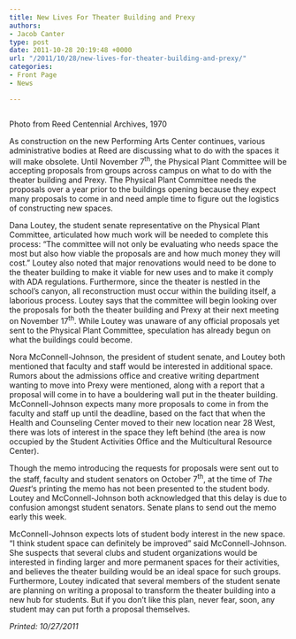 ```yaml
---
title: New Lives For Theater Building and Prexy
authors:
- Jacob Canter
type: post
date: 2011-10-28 20:19:48 +0000
url: "/2011/10/28/new-lives-for-theater-building-and-prexy/"
categories:
- Front Page
- News

---
```

<div id="attachment_924" style="width: 310px" class="wp-caption aligncenter">
  <a href="https://i2.wp.com/www.reedquest.org/wp-content/uploads/2011/10/theaterEDIT.jpg"><img class="size-medium wp-image-924   " title="theaterEDIT" src="https://i0.wp.com/www.reedquest.org/wp-content/uploads/2011/10/theaterEDIT-300x138.jpg?resize=300%2C138" alt="" data-recalc-dims="1" /></a>
  
  <p class="wp-caption-text">
    Photo from Reed Centennial Archives, 1970
  </p>
</div>

As construction on the new Performing Arts Center continues, various administrative bodies at Reed are discussing what to do with the spaces it will make obsolete. Until November 7<sup>th</sup>, the Physical Plant Committee will be accepting proposals from groups across campus on what to do with the theater building and Prexy. The Physical Plant Committee needs the proposals over a year prior to the buildings opening because they expect many proposals to come in and need ample time to figure out the logistics of constructing new spaces.

Dana Loutey, the student senate representative on the Physical Plant Committee, articulated how much work will be needed to complete this process: “The committee will not only be evaluating who needs space the most but also how viable the proposals are and how much money they will cost.” Loutey also noted that major renovations would need to be done to the theater building to make it viable for new uses and to make it comply with ADA regulations. Furthermore, since the theater is nestled in the school’s canyon, all reconstruction must occur within the building itself, a laborious process. Loutey says that the committee will begin looking over the proposals for both the theater building and Prexy at their next meeting on November 17<sup>th</sup>. While Loutey was unaware of any official proposals yet sent to the Physical Plant Committee, speculation has already begun on what the buildings could become.

Nora McConnell-Johnson, the president of student senate, and Loutey both mentioned that faculty and staff would be interested in additional space. Rumors about the admissions office and creative writing department wanting to move into Prexy were mentioned, along with a report that a proposal will come in to have a bouldering wall put in the theater building. McConnell-Johnson expects many more proposals to come in from the faculty and staff up until the deadline, based on the fact that when the Health and Counseling Center moved to their new location near 28 West, there was lots of interest in the space they left behind (the area is now occupied by the Student Activities Office and the Multicultural Resource Center).

Though the memo introducing the requests for proposals were sent out to the staff, faculty and student senators on October 7<sup>th</sup>, at the time of _The Quest_&#8216;s printing the memo has not been presented to the student body. Loutey and McConnell-Johnson both acknowledged that this delay is due to confusion amongst student senators. Senate plans to send out the memo early this week.

McConnell-Johnson expects lots of student body interest in the new space. “I think student space can definitely be improved” said McConnell-Johnson. She suspects that several clubs and student organizations would be interested in finding larger and more permanent spaces for their activities, and believes the theater building would be an ideal space for such groups. Furthermore, Loutey indicated that several members of the student senate are planning on writing a proposal to transform the theater building into a new hub for students. But if you don&#8217;t like this plan, never fear, soon, any student may can put forth a proposal themselves.

_Printed: 10/27/2011_

&nbsp;